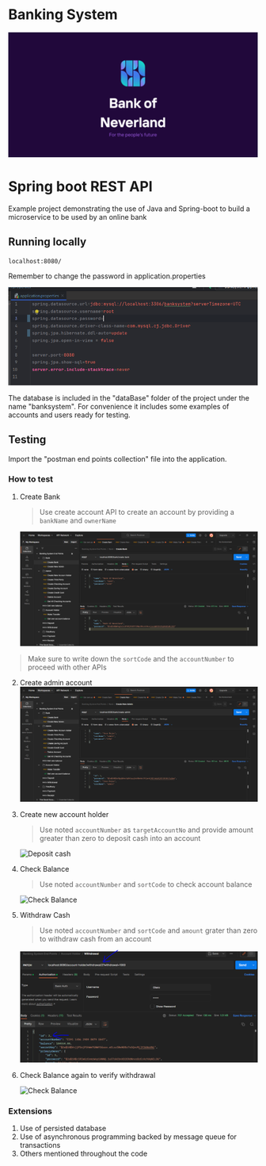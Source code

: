 # Banking System 

![Create Account](screenshots/bankofneverland.PNG)

# Spring boot REST API
Example project demonstrating the use of Java and Spring-boot to build a microservice to be used by an online bank

## Running locally 
```
localhost:8080/
```
Remember to change the password in application.properties

![Create Account](screenshots/properties.PNG)

The database is included in the "dataBase" folder of the project under the name "banksystem".
For convenience it includes some examples of accounts and users ready for testing.

## Testing
Import the "postman end points collection" file into the application.

### How to test
1. Create Bank
   > Use create account API to create an account by providing a `bankName` and `ownerName`
   >
   ![Create Account](screenshots/CreateBank.PNG)

> Make sure to write down the `sortCode` and the `accountNumber` to proceed with other APIs

2. Create admin account
   ![Create Account](screenshots/CreateNewAdmin.PNG)

2. Create new account holder
   >Use noted `accountNumber` as `targetAccountNo` and provide amount greater than zero to deposit cash into an account

   ![Deposit cash](screenshots/deposit.png)

3. Check Balance
   >Use noted `accountNumber` and `sortCode` to check account balance

   ![Check Balance](screenshots/check_balance.png)

4. Withdraw Cash
   >Use noted `accountNumber` and `sortCode` and `amount` grater than zero to withdraw cash from an account

   ![Withdraw cash](screenshots/withdraw.png)

5. Check Balance again to verify withdrawal

   ![Check Balance](screenshots/check_balance_2.png)



### Extensions
1. Use of persisted database
2. Use of asynchronous programming backed by message queue for transactions
3. Others mentioned throughout the code
